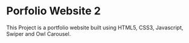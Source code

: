 # Porfolio Website 2

This Project is a portfolio website built using HTML5, CSS3, Javascript, Swiper and Owl Carousel.
